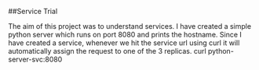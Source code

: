 ##Service Trial

The aim of this project was to understand services. I have created a simple python server which runs on port 8080 and prints the hostname. Since I have created a service, whenever we hit the service url using curl it will automatically assign the request to one of the 3 replicas.
curl python-server-svc:8080